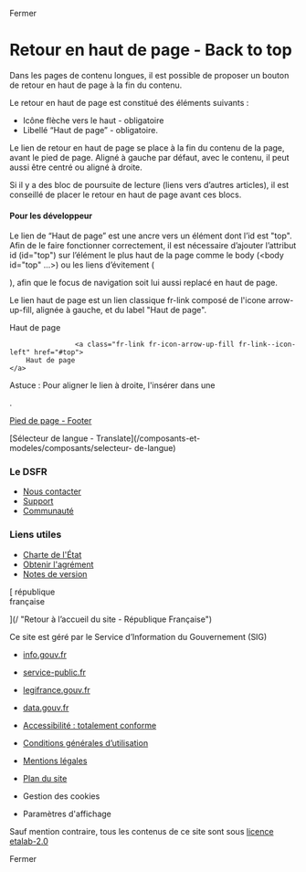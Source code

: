 Fermer

# Retour en haut de page - Back to top

Dans les pages de contenu longues, il est possible de proposer un bouton de
retour en haut de page à la fin du contenu.

Le retour en haut de page est constitué des éléments suivants :

  * Icône flèche vers le haut - obligatoire
  * Libellé “Haut de page” - obligatoire.

Le lien de retour en haut de page se place à la fin du contenu de la page,
avant le pied de page. Aligné à gauche par défaut, avec le contenu, il peut
aussi être centré ou aligné à droite.

Si il y a des bloc de poursuite de lecture (liens vers d’autres articles), il
est conseillé de placer le retour en haut de page avant ces blocs.

#### Pour les développeur

Le lien de “Haut de page” est une ancre vers un élément dont l’id est "top".  
Afin de le faire fonctionner correctement, il est nécessaire d’ajouter
l’attribut id (id="top") sur l’élément le plus haut de la page comme le body
(<body id="top" ...>) ou les liens d’évitement (<div class="fr-skiplinks"
id="top">), afin que le focus de navigation soit lui aussi replacé en haut de
page.  
  
Le lien haut de page est un lien classique fr-link composé de l'icone arrow-
up-fill, alignée à gauche, et du label "Haut de page".

Haut de page

    
    
                    <a class="fr-link fr-icon-arrow-up-fill fr-link--icon-left" href="#top">
        Haut de page
    </a>
                    
                  

Astuce : Pour aligner le lien à droite, l'insérer dans une <div class="fr-
grid-row fr-grid-row--right">.

[Pied de page - Footer](/composants-et-modeles/composants/pied-de-page)

[Sélecteur de langue - Translate](/composants-et-modeles/composants/selecteur-
de-langue)

### Le DSFR

  * [ Nous contacter ](https://gouvfr.atlassian.net/servicedesk/customer/portals "Nous contacter - nouvelle fenêtre")
  * [Support](/centre-de-support)
  * [Communauté](/communaute)

### Liens utiles

  * [Charte de l'État](https://www.info.gouv.fr/marque-Etat "Charte de l'État - nouvelle fenêtre")
  * [Obtenir l'agrément](/utilisation-et-organisation/procedure-des-agrements)
  * [Notes de version](/a-propos/versions/version-courante)

[ république  
française

](/ "Retour à l’accueil du site - République Française")

Ce site est géré par le Service d’Information du Gouvernement (SIG)

  * [info.gouv.fr](https://info.gouv.fr "info.gouv.fr - nouvelle fenêtre")
  * [service-public.fr](https://service-public.fr "service-public.fr - nouvelle fenêtre")
  * [legifrance.gouv.fr](https://legifrance.gouv.fr "legifrance.gouv.fr - nouvelle fenêtre")
  * [data.gouv.fr](https://data.gouv.fr "data.gouv.fr - nouvelle fenêtre")

  * [Accessibilité : totalement conforme](/accessibilite)
  * [Conditions générales d’utilisation](/a-propos/conditions-generales-d-utilisation)
  * [Mentions légales](/mentions-legales)
  * [Plan du site](/plan-du-site)
  * Gestion des cookies 
  * Paramètres d'affichage 

Sauf mention contraire, tous les contenus de ce site sont sous [licence
etalab-2.0](https://github.com/etalab/licence-ouverte/blob/master/LO.md
"licence etalab-2.0 - nouvelle fenêtre")

Fermer
